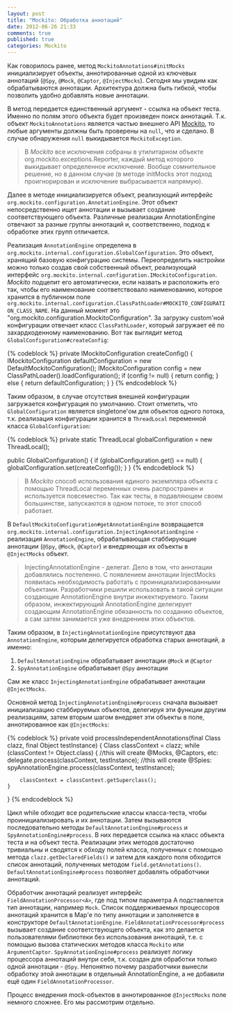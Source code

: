 ```yaml
---
layout: post
title: "Mockito: Обработка аннотаций"
date: 2012-06-26 21:33
comments: true
published: true
categories: Mockito
---
```

<p>Как говорилось ранее, метод <code>MockitoAnnotations#initMocks</code> инициализирует объекты, аннотированные одной из ключевых аннотаций (<code>@Spy</code>, <code>@Mock</code>, <code>@Captor</code>, <code>@InjectMocks</code>). Сегодня мы увидим как обрабатываются аннотации. Архитектура должна быть гибкой, чтобы позволить удобно добавлять новые аннотации.</p>

<!--more-->

<p>В метод передается единственный аргумент - ссылка на объект теста. Именно по полям этого объекта будет произведен поиск аннотаций. Т.к. объект <code>MockitoAnnotations</code> является частью внешнего API <a href="https://code.google.com/p/mockito/" rel="nofollow">Mockito</a>, то любые аргументы должны быть проверены на <code>null</code>, что и сделано. В случае обнаружения <code>null</code> выкидывается <code>MockitoException</code>.</p>

<blockquote>
    В <em>Mockito</em> все исключения собраны в утилитарном объекте org.mockito.exceptions.Reporter, каждый метод которого выкидывает определенное исключение. Вообще сомнительное решение, но в данном случае (в методе initMocks этот подход проигнорирован и исключение выбрасывается напрямую).
</blockquote>

<p>Далее в методе инициализируется объект, реализующий интерфейс <code>org.mockito.configuration.AnnotationEngine</code>. Этот объект непосредственно ищет аннотации и вызывает создание соответствующего объекта. Различные реализации AnnotationEngine отвечают за разные группы аннотаций и, соответственно, подход к обработке этих групп отличается. </p>

<p>Реализация <code>AnnotationEngine</code> определена в <code>org.mockito.internal.configuration.GlobalConfiguration</code>. Это объект, хранящий базовую конфигурацию системы. Переопределить настройки можно только создав свой собственный объект, реализующий интерфейс <code>org.mockito.internal.configuration.IMockitoConfiguration</code>. <em>Mockito</em> подцепит его автоматически, если назвать и расположить его так, чтобы его наименование соответствовало наименованию, которое хранится в публичном поле <code>org.mockito.internal.configuration.ClassPathLoader#MOCKITO_CONFIGURATION_CLASS_NAME</code>. На данный момент это "org.mockito.configuration.MockitoConfiguration". За загрузку custom'ной конфигурации отвечает класс <code>ClassPathLoader</code>, который загружает её по захардкоденному наименованию. Вот так выглядит метод <code>GlobalConfiguration#createConfig</code>:</p>

{% codeblock %}
private IMockitoConfiguration createConfig() {
    IMockitoConfiguration defaultConfiguration = new DefaultMockitoConfiguration();
    IMockitoConfiguration config = new ClassPathLoader().loadConfiguration();
    if (config != null) {
        return config;
    } else {
        return defaultConfiguration;
    }
}
{% endcodeblock %}

<p>Таким образом, в случае отсутствия внешней конфигурации загружается конфигурация по умолчанию. Стоит отметить, что <code>GlobalConfiguration</code> является singletone'ом для объектов одного потока, т.к. реализация конфигурации хранится в <code>ThreadLocal</code> переменной класса <code>GlobalConfiguration</code>:</p>

{% codeblock %}
private static ThreadLocal<IMockitoConfiguration> globalConfiguration = new ThreadLocal<IMockitoConfiguration>();

public GlobalConfiguration() {
    if (globalConfiguration.get() == null) {
        globalConfiguration.set(createConfig());
    }
}
{% endcodeblock %}

<blockquote>
    В <em>Mockito</em> способ использования единого экземпляра объекта с помощью ThreadLocal переменных очень распространен и используется повсеместно. Так как тесты, в подавляющем своем большинстве, запускаются в одном потоке, то этот способ работает.
</blockquote>

<p>В <code>DefaultMockitoConfiguration#getAnnotationEngine</code> возвращается <code>org.mockito.internal.configuration.InjectingAnnotationEngine</code> - реализация <code>AnnotationEngine</code>, обрабатывающая стаббирующие аннотации (<code>@Spy</code>, <code>@Mock</code>, <code>@Captor</code>) и внедряющая их объекты в <code>@InjectMocks</code> объект. </p>

<blockquote>
InjectingAnnotationEngine - делегат. Дело в том, что аннотации добавлялись постепенно. С появлением аннотации InjectMocks появилась необходимость работать с проинициализированными объектами. Разработчики решили использовать в такой ситуации создающие AnnotationEngine внутри инжектируемого. Таким образом, инжектирующий AnnotationEngine делегирует создающим AnnotationEngine обязанность по созданию объектов, а сам затем занимается уже внедрением этих объектов.
</blockquote>

<p>Таким образом, в <code>InjectingAnnotationEngine</code> присутствуют два <code>AnnotationEngine</code>, которым делегируется обработка старых аннотаций, а именно:</p>

<ol class="enum">
    <li><code>DefaultAnnotationEngine</code> обрабатывает аннотации <code>@Mock</code> и <code>@Captor</code></li>
    <li><code>SpyAnnotationEngine</code> обрабатывает <code>@Spy</code> аннотации</li>
</ol>

<p>Сам же класс <code>InjectingAnnotationEngine</code> обрабатывает аннотации <code>@InjectMocks</code>.</p>

<p>Основной метод <code>InjectingAnnotationEngine#process</code> сначала вызывает инициализацию стаббируемых объектов, делегируя эти функции другим реализациям, затем вторым шагом внедряет эти объекты в поле, аннотированное как <code>@InjectMocks</code>:</p>

{% codeblock %}
private void processIndependentAnnotations(final Class<?> clazz, final Object testInstance) {
    Class<?> classContext = clazz;
    while (classContext != Object.class) {
        //this will create @Mocks, @Captors, etc:
        delegate.process(classContext, testInstance);
        //this will create @Spies:
        spyAnnotationEngine.process(classContext, testInstance);

        classContext = classContext.getSuperclass();
    }
}
{% endcodeblock %}

<p>Цикл while обходит все родительские классы класса-теста, чтобы проинициализировать и их аннотации. Затем вызываются последовательно методы <code>DefaultAnnotationEngine#process</code> и <code>SpyAnnotationEngine#process</code>. В них передается ссылка на класс объекта теста и на объект теста. Реализации этих методов достаточно тривиальны и сводятся к обходу полей класса, полученных с помощью метода <code>clazz.getDeclaredFields()</code> и затем для каждого поля обходится список аннотаций, полученных методом <code>field.getAnnotations()</code>. <code>DefaultAnnotationEngine#process</code> позволяет добавлять обработчики аннотаций. </p>

<p>Обработчик аннотаций реализует интерфейс <code>FieldAnnotationProcessor&lt;A&gt;</code>, где под типом параметра A подставляется тип аннотации, например <code>Mock</code>. Список поддерживаемых процессоров аннотаций хранится в Map'е по типу аннотации и заполняется в конструкторе <code>DefaultAnnotationEngine</code>. <code>FieldAnnotationProcessor#process</code> вызывает создание соответствующего объекта, как это делается пользователями библиотеки без использования аннотаций, т.е. с помощью вызова статических методов класса <code>Mockito</code> или <code>ArgumentCaptor</code>. <code>SpyAnnotationEngine#process</code> реализует логику процессорa аннотаций внутри себя, т.к. создан для обработки только одной аннотации - <code>@Spy</code>. Непонятно почему разработчики вынесли обработку этой аннотации в отдельный AnnotationEngine, а не добавили ещё один <code>FieldAnnotationProcessor</code>.</p>

<p>Процесс внедрения mock-объектов в аннотированное <code>@InjectMocks</code> поле немного сложнее. Его мы рассмотрим отдельно.</p>